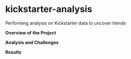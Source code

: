 # kickstarter-analysis
Performing analysis on Kickstarter data to uncover trends


**Overview of the Project**

**Analysis and Challenges**

**Results**

